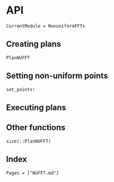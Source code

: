 # API

```@meta
CurrentModule = NonuniformFFTs
```

## Creating plans

```@docs
PlanNUFFT
```

## Setting non-uniform points

```@docs
set_points!
```

## Executing plans

## Other functions

```@docs
size(::PlanNUFFT)
```

## Index

```@index
Pages = ["NUFFT.md"]
```
